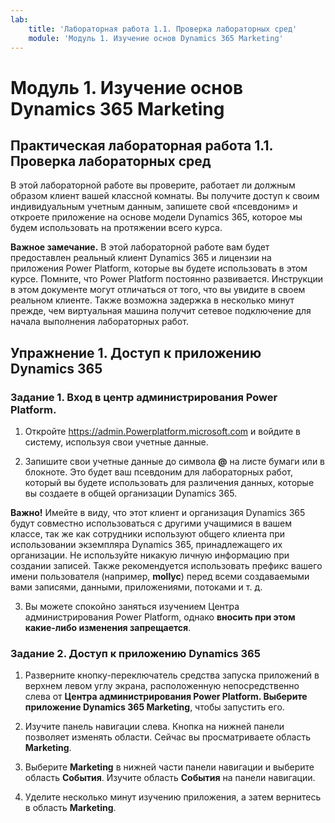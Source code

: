 ```yaml
---
lab:
    title: 'Лабораторная работа 1.1. Проверка лабораторных сред'
    module: 'Модуль 1. Изучение основ Dynamics 365 Marketing'
---
```



Модуль 1. Изучение основ Dynamics 365 Marketing
========================

## Практическая лабораторная работа 1.1. Проверка лабораторных сред 

В этой лабораторной работе вы проверите, работает ли должным образом клиент вашей классной комнаты. Вы получите доступ к своим индивидуальным учетным данным, запишете свой «псевдоним» и откроете приложение на основе модели Dynamics 365, которое мы будем использовать на протяжении всего курса. 

**Важное замечание.** В этой лабораторной работе вам будет предоставлен реальный клиент Dynamics 365
и лицензии на приложения Power Platform, которые вы будете использовать в этом
курсе. Помните, что Power Platform постоянно развивается. Инструкции
в этом документе могут отличаться от того, что вы увидите в своем
реальном клиенте. Также возможна задержка в несколько
минут прежде, чем виртуальная машина получит сетевое подключение для начала выполнения лабораторных работ.

Упражнение 1. Доступ к приложению Dynamics 365
---------------------------------------------------

### Задание 1. Вход в центр администрирования Power Platform.

1.  Откройте <https://admin.Powerplatform.microsoft.com> и войдите в систему, используя свои учетные данные.

2. Запишите свои учетные данные до символа **@** на листе бумаги или в блокноте. Это будет ваш псевдоним для лабораторных работ, который вы будете использовать для различения данных, которые вы создаете в общей организации Dynamics 365. 

**Важно!** Имейте в виду, что этот клиент и организация Dynamics 365 будут совместно использоваться с другими учащимися в вашем классе, так же как сотрудники используют общего клиента при использовании экземпляра Dynamics 365, принадлежащего их организации. Не используйте никакую личную информацию при создании записей. Также рекомендуется использовать префикс вашего имени пользователя (например, **mollyc**) перед всеми создаваемыми вами записями, данными, приложениями, потоками и т. д.

3. Вы можете спокойно заняться изучением Центра администрирования Power Platform, однако **вносить при этом какие-либо изменения запрещается**.

### Задание 2. Доступ к приложению Dynamics 365

1.  Разверните кнопку-переключатель средства запуска приложений в верхнем левом углу экрана, расположенную непосредственно слева от **Центра администрирования Power Platform. Выберите приложение Dynamics 365 Marketing**, чтобы запустить его.

2.  Изучите панель навигации слева. Кнопка на нижней панели позволяет изменять области. Сейчас вы просматриваете область **Marketing**. 

3.  Выберите **Marketing** в нижней части панели навигации и выберите область **События**. Изучите область **События** на панели навигации.  

4. Уделите несколько минут изучению приложения, а затем вернитесь в область **Marketing**.
